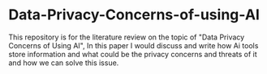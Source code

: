 # Data-Privacy-Concerns-of-using-AI
This repository is for the literature review on the topic of "Data Privacy Concerns of Using AI", In this paper I would discuss and write how Ai tools store information and what could be the privacy concerns and threats of it and how we can solve this issue.
